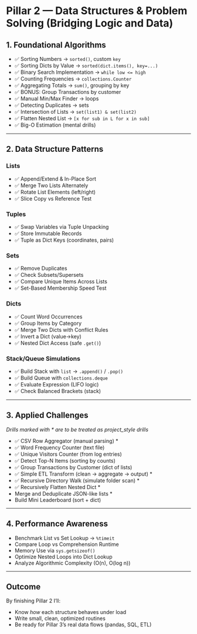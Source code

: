 # Pillar 2 — Data Structures & Problem Solving (Bridging Logic and Data)

## 1. Foundational Algorithms
- ✅ Sorting Numbers → `sorted()`, custom `key`
- ✅ Sorting Dicts by Value → `sorted(dict.items(), key=...)`
- ✅ Binary Search Implementation → `while low <= high`
- ✅ Counting Frequencies → `collections.Counter`
- ✅ Aggregating Totals → `sum()`, grouping by key
- ✅ BONUS: Group Transactions by customer
- ✅ Manual Min/Max Finder → loops
- ✅ Detecting Duplicates → sets
- ✅ Intersection of Lists → `set(list1) & set(list2)`
- ✅ Flatten Nested List → `[x for sub in L for x in sub]`
- ✅ Big-O Estimation (mental drills)

---

## 2. Data Structure Patterns
### Lists
- ✅ Append/Extend & In-Place Sort  
- ✅ Merge Two Lists Alternately  
- ✅ Rotate List Elements (left/right)
- ✅ Slice Copy vs Reference Test

### Tuples
- ✅ Swap Variables via Tuple Unpacking  
- ✅ Store Immutable Records  
- ✅ Tuple as Dict Keys (coordinates, pairs)

### Sets
- ✅ Remove Duplicates  
- ✅ Check Subsets/Supersets  
- ✅ Compare Unique Items Across Lists  
- ✅ Set-Based Membership Speed Test  

### Dicts
- ✅ Count Word Occurrences  
- ✅ Group Items by Category  
- ✅ Merge Two Dicts with Conflict Rules  
- ✅ Invert a Dict (value→key)
- ✅ Nested Dict Access (safe `.get()`)

### Stack/Queue Simulations
- ✅ Build Stack with `list` → `.append()` / `.pop()`
- ✅ Build Queue with `collections.deque`
- ✅ Evaluate Expression (LIFO logic)
- ✅ Check Balanced Brackets (stack)

---

## 3. Applied Challenges
*Drills marked with * are to be treated as project_style drills*
- ✅ CSV Row Aggregator (manual parsing) *
- ✅ Word Frequency Counter (text file)
- ✅ Unique Visitors Counter (from log entries)
- ✅ Detect Top-N Items (sorting by counts)
- ✅ Group Transactions by Customer (dict of lists)
- ✅ Simple ETL Transform (clean → aggregate → output) *
- ✅ Recursive Directory Walk (simulate folder scan) *
- ✅ Recursively Flatten Nested Dict *
- Merge and Deduplicate JSON-like lists *
- Build Mini Leaderboard (sort + dict)

---

## 4. Performance Awareness
- Benchmark List vs Set Lookup → `%timeit`
- Compare Loop vs Comprehension Runtime
- Memory Use via `sys.getsizeof()`
- Optimize Nested Loops into Dict Lookup
- Analyze Algorithmic Complexity (O(n), O(log n))

---

## Outcome
By finishing Pillar 2 I’ll:
- Know *how* each structure behaves under load  
- Write small, clean, optimized routines  
- Be ready for Pillar 3’s real data flows (pandas, SQL, ETL)